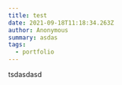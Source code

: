 ```yaml
---
title: test
date: 2021-09-18T11:18:34.263Z
author: Anonymous
summary: asdas
tags:
  - portfolio
---
```

tsdasdasd